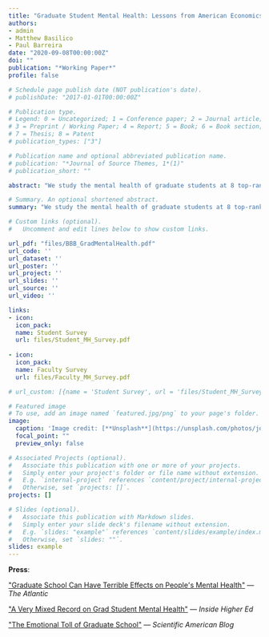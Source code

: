 ```yaml
---
title: "Graduate Student Mental Health: Lessons from American Economics Departments"
authors:
- admin
- Matthew Basilico
- Paul Barreira 
date: "2020-09-08T00:00:00Z"
doi: ""
publication: "*Working Paper*"
profile: false

# Schedule page publish date (NOT publication's date).
# publishDate: "2017-01-01T00:00:00Z"

# Publication type.
# Legend: 0 = Uncategorized; 1 = Conference paper; 2 = Journal article;
# 3 = Preprint / Working Paper; 4 = Report; 5 = Book; 6 = Book section;
# 7 = Thesis; 8 = Patent
# publication_types: ["3"]

# Publication name and optional abbreviated publication name.
# publication: "*Journal of Source Themes, 1*(1)"
# publication_short: ""

abstract: "We study the mental health of graduate students at 8 top-ranked economics PhD programs in the U.S. Using clinically validated surveys, we find that 24.8% experience moderate or severe symptoms of depression or anxiety - more than two times the population average. Though sample selection concerns exist, alternative estimates nonetheless suggest higher prevalence rates of such symptoms than in the general population. Mental health issues are especially prevalent at the end of the PhD program: 36.7% of students in years 6+ of their program experience moderate or severe symptoms of depression or anxiety, versus 21.2% of first-year students. 25.2% of economics students with these symptoms are in treatment, compared to 41.4% of graduate students in other programs. A similar percentage of economics students (40-50%) say they cannot honestly discuss mental health with advisers as say they cannot honestly discuss research progress or non-academic career options. Only 26% find their work to be useful always or most of the time, compared to 70% of economics faculty and 63% of the working age population. We provide recommendations for students, faculty, and administrators on ways to improve graduate student mental health."

# Summary. An optional shortened abstract.
summary: "We study the mental health of graduate students at 8 top-ranked economics PhD programs in the U.S. Using clinically validated surveys, we find that 24.8% experience moderate or severe symptoms of depression or anxiety - more than two times the population average. Though sample selection concerns exist, alternative estimates nonetheless suggest higher prevalence rates of such symptoms than in the general population. Mental health issues are especially prevalent at the end of the PhD program: 36.7% of students in years 6+ of their program experience moderate or severe symptoms of depression or anxiety, versus 21.2% of first-year students. 25.2% of economics students with these symptoms are in treatment, compared to 41.4% of graduate students in other programs. A similar percentage of economics students (40-50%) say they cannot honestly discuss mental health with advisers as say they cannot honestly discuss research progress or non-academic career options. Only 26% find their work to be useful always or most of the time, compared to 70% of economics faculty and 63% of the working age population. We provide recommendations for students, faculty, and administrators on ways to improve graduate student mental health."

# Custom links (optional).
#   Uncomment and edit lines below to show custom links.

url_pdf: "files/BBB_GradMentalHealth.pdf"
url_code: '' 
url_dataset: ''
url_poster: ''
url_project: ''
url_slides: ''
url_source: ''
url_video: ''

links: 
- icon: 
  icon_pack: 
  name: Student Survey
  url: files/Student_MH_Survey.pdf
  
- icon:
  icon_pack:
  name: Faculty Survey
  url: files/Faculty_MH_Survey.pdf

# url_custom: [{name = 'Student Survey', url = 'files/Student_MH_Survey.pdf'}]

# Featured image
# To use, add an image named `featured.jpg/png` to your page's folder. 
image:
  caption: 'Image credit: [**Unsplash**](https://unsplash.com/photos/jdD8gXaTZsc)'
  focal_point: ""
  preview_only: false

# Associated Projects (optional).
#   Associate this publication with one or more of your projects.
#   Simply enter your project's folder or file name without extension.
#   E.g. `internal-project` references `content/project/internal-project/index.md`.
#   Otherwise, set `projects: []`.
projects: []

# Slides (optional).
#   Associate this publication with Markdown slides.
#   Simply enter your slide deck's filename without extension.
#   E.g. `slides: "example"` references `content/slides/example/index.md`.
#   Otherwise, set `slides: ""`.
slides: example
---
```


<b>Press</b>:

["Graduate School Can Have Terrible Effects on People's Mental Health"](https://www.theatlantic.com/education/archive/2018/11/anxiety-depression-mental-health-graduate-school/576769/) — *The Atlantic*

["A Very Mixed Record on Grad Student Mental Health"](https://www.insidehighered.com/news/2018/12/06/new-research-graduate-student-mental-well-being-says-departments-have-important) — *Inside Higher Ed*

["The Emotional Toll of Graduate School"](https://blogs.scientificamerican.com/observations/the-emotional-toll-of-graduate-school/) — *Scientific American Blog*
